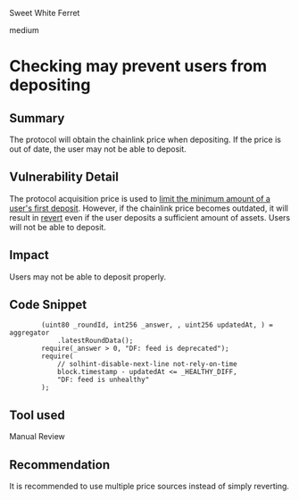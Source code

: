 Sweet White Ferret

medium

# Checking may prevent users from depositing

## Summary
The protocol will obtain the chainlink price when depositing. If the price is out of date, the user may not be able to deposit.

## Vulnerability Detail
The protocol acquisition price is used to [limit the minimum amount of a user's first deposit](https://github.com/sherlock-audit/2024-05-midas/blob/a4a3cc23bb891913ce44665a4cdea9f5c1190f6c/midas-contracts/contracts/DepositVault.sol#L160-L163). However, if the chainlink price becomes outdated, it will result in [revert](https://github.com/sherlock-audit/2024-05-midas/blob/a4a3cc23bb891913ce44665a4cdea9f5c1190f6c/midas-contracts/contracts/feeds/DataFeed.sol#L73-L77) even if the user deposits a sufficient amount of assets. Users will not be able to deposit.

## Impact
Users may not be able to deposit properly.
## Code Snippet
```solidity
        (uint80 _roundId, int256 _answer, , uint256 updatedAt, ) = aggregator
            .latestRoundData();
        require(_answer > 0, "DF: feed is deprecated");
        require(
            // solhint-disable-next-line not-rely-on-time
            block.timestamp - updatedAt <= _HEALTHY_DIFF,
            "DF: feed is unhealthy"
        );
```
## Tool used

Manual Review

## Recommendation
It is recommended to use multiple price sources instead of simply reverting.